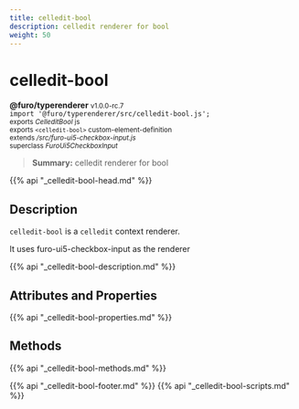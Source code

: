 ```yaml
---
title: celledit-bool
description: celledit renderer for bool
weight: 50
---
```


# celledit-bool
**@furo/typerenderer** <small>v1.0.0-rc.7</small>
<br>`import '@furo/typerenderer/src/celledit-bool.js';`<small>
<br>exports *CelleditBool* js
<br>exports `<celledit-bool>` custom-element-definition
<br>extends */src/furo-ui5-checkbox-input.js*
<br>superclass *FuroUi5CheckboxInput*</small>

> **Summary:** celledit renderer for bool

{{% api "_celledit-bool-head.md" %}}

## Description

`celledit-bool` is a `celledit` context renderer.

It uses furo-ui5-checkbox-input as the renderer

{{% api "_celledit-bool-description.md" %}}


## Attributes and Properties
{{% api "_celledit-bool-properties.md" %}}



## Methods
{{% api "_celledit-bool-methods.md" %}}





{{% api "_celledit-bool-footer.md" %}}
{{% api "_celledit-bool-scripts.md" %}}
